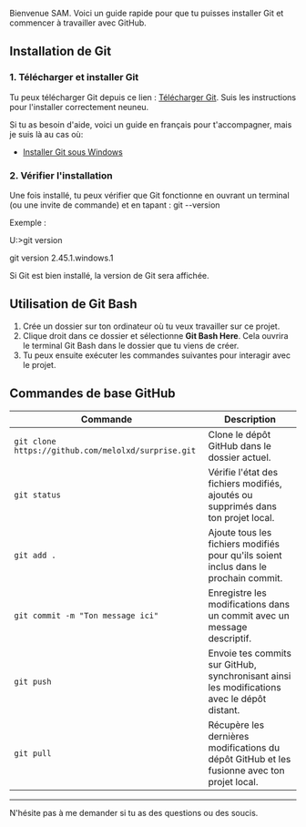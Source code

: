 Bienvenue SAM. Voici un guide rapide pour que tu puisses installer Git et commencer à travailler avec GitHub.

## Installation de Git

### 1. Télécharger et installer Git
Tu peux télécharger Git depuis ce lien : [Télécharger Git](https://git-scm.com/downloads). Suis les instructions pour l'installer correctement neuneu.

Si tu as besoin d'aide, voici un guide en français pour t'accompagner, mais je suis là au cas où:
- [Installer Git sous Windows](https://git-scm.com/book/fr/v2/D%C3%A9marrage-rapide-Installation-de-Git)

### 2. Vérifier l'installation
Une fois installé, tu peux vérifier que Git fonctionne en ouvrant un terminal (ou une invite de commande) et en tapant : git --version

Exemple : 

U:\>git version

git version 2.45.1.windows.1

Si Git est bien installé, la version de Git sera affichée.

## Utilisation de Git Bash

1. Crée un dossier sur ton ordinateur où tu veux travailler sur ce projet.
2. Clique droit dans ce dossier et sélectionne **Git Bash Here**. Cela ouvrira le terminal Git Bash dans le dossier que tu viens de créer.
3. Tu peux ensuite exécuter les commandes suivantes pour interagir avec le projet.

## Commandes de base GitHub

| Commande                          | Description                                                                                  |
|------------------------------------|----------------------------------------------------------------------------------------------|
| `git clone https://github.com/melolxd/surprise.git` | Clone le dépôt GitHub dans le dossier actuel.                                      |
| `git status`                       | Vérifie l'état des fichiers modifiés, ajoutés ou supprimés dans ton projet local.            |
| `git add .`                        | Ajoute tous les fichiers modifiés pour qu'ils soient inclus dans le prochain commit.         |
| `git commit -m "Ton message ici"`  | Enregistre les modifications dans un commit avec un message descriptif.                      |
| `git push`                         | Envoie tes commits sur GitHub, synchronisant ainsi les modifications avec le dépôt distant.  |
| `git pull`                         | Récupère les dernières modifications du dépôt GitHub et les fusionne avec ton projet local.  |

---

N'hésite pas à me demander si tu as des questions ou des soucis.

